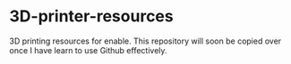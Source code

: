 # 3D-printer-resources
3D printing resources for enable. This repository will soon be copied over once I have learn to use Github effectively.
